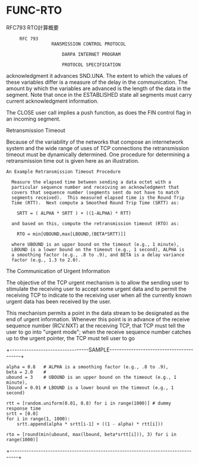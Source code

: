 # FUNC-RTO

RFC793  RTO計算概要


         RFC 793 
                     RANSMISSION CONTROL PROTOCOL

                         DARPA INTERNET PROGRAM

                         PROTOCOL SPECIFICATION

  
  acknowledgment it advances SND.UNA.  The extent to which the values of
  these variables differ is a measure of the delay in the communication.
  The amount by which the variables are advanced is the length of the
  data in the segment.  Note that once in the ESTABLISHED state all
  segments must carry current acknowledgment information.

  The CLOSE user call implies a push function, as does the FIN control
  flag in an incoming segment.

  Retransmission Timeout

  Because of the variability of the networks that compose an
  internetwork system and the wide range of uses of TCP connections the
  retransmission timeout must be dynamically determined.  One procedure
  for determining a retransmission time out is given here as an
  illustration.

    An Example Retransmission Timeout Procedure

      Measure the elapsed time between sending a data octet with a
      particular sequence number and receiving an acknowledgment that
      covers that sequence number (segments sent do not have to match
      segments received).  This measured elapsed time is the Round Trip
      Time (RTT).  Next compute a Smoothed Round Trip Time (SRTT) as:

        SRTT = ( ALPHA * SRTT ) + ((1-ALPHA) * RTT) 

      and based on this, compute the retransmission timeout (RTO) as:

        RTO = min[UBOUND,max[LBOUND,(BETA*SRTT)]]

      where UBOUND is an upper bound on the timeout (e.g., 1 minute),
      LBOUND is a lower bound on the timeout (e.g., 1 second), ALPHA is
      a smoothing factor (e.g., .8 to .9), and BETA is a delay variance
      factor (e.g., 1.3 to 2.0).

  The Communication of Urgent Information

  The objective of the TCP urgent mechanism is to allow the sending user
  to stimulate the receiving user to accept some urgent data and to
  permit the receiving TCP to indicate to the receiving user when all
  the currently known urgent data has been received by the user.

  This mechanism permits a point in the data stream to be designated as
  the end of urgent information.  Whenever this point is in advance of
  the receive sequence number (RCV.NXT) at the receiving TCP, that TCP
  must tell the user to go into "urgent mode"; when the receive sequence
  number catches up to the urgent pointer, the TCP must tell user to go
    

   +---------------------------------SAMPLE-----------------------------------------+

   
    alpha = 0.8   # ALPHA is a smoothing factor (e.g., .8 to .9), 
    beta = 2.0    # 
    ubound = 3    # UBOUND is an upper bound on the timeout (e.g., 1 minute),
    lbound = 0.01 # LBOUND is a lower bound on the timeout (e.g., 1 second)
    
    rtt = [random.uniform(0.01, 0.8) for i in range(1000)] # dummy response time
    srtt = [0.0]
    for i in range(1, 1000):
        srtt.append(alpha * srtt[i-1] + ((1 - alpha) * rtt[i]))
    
    rto = [round(min(ubound, max(lbound, beta*srtt[i])), 3) for i in range(1000)]
    
 +---------------------------------------------------------------------------------+
